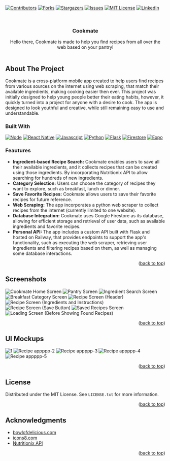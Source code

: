 <!-- Improved compatibility of back to top link: See: https://github.com/othneildrew/Best-README-Template/pull/73 -->
<a name="readme-top"></a>
<!-- PROJECT SHIELDS -->
<!--
*** I'm using markdown "reference style" links for readability.
*** Reference links are enclosed in brackets [ ] instead of parentheses ( ).
*** See the bottom of this document for the declaration of the reference variables
*** for contributors-url, forks-url, etc. This is an optional, concise syntax you may use.
*** https://www.markdownguide.org/basic-syntax/#reference-style-links
-->
[![Contributors][contributors-shield]][contributors-url]
[![Forks][forks-shield]][forks-url]
[![Stargazers][stars-shield]][stars-url]
[![Issues][issues-shield]][issues-url]
[![MIT License][license-shield]][license-url]
[![LinkedIn][linkedin-shield]][linkedin-url]



<!-- PROJECT LOGO -->
<br />

<h3 align="center">Cookmate</h3>

  <p align="center">
    Hello there, Cookmate is made to help you find recipes from all over the web based on your pantry!
    <br />
    <br />
  </p>
</div>

<!-- ABOUT THE PROJECT -->
## About The Project
Cookmate is a cross-platform mobile app created to help users find recipes from various sources on the internet using web scraping, that match their available ingredients, making cooking easier then ever. This project was initially designed to help young people better their eating habits, however, it quickly turned into a project for anyone with a desire to cook. The app is designed to look youthful and creative, while still remaining easy to use and understandable.

### Built With

[![Node][Node.js]][Node-url] [![React Native][React-Native]][React-url] [![Javascript][Javascript]][Javascript-url] [![Python][Python]][Python-url] [![Flask][Flask]][Flask-url] [![Firestore][Firestore]][Firestore-url] [![Expo][Expo]][Expo-url]

### Feautures
- __Ingredient-based Recipe Search:__ Cookmate enables users to save all their available ingredients, and it collects recipes that can be created using those ingredients. By incorporating Nutritionix API to allow searching for hundreds of new ingredients.
- __Category Selection:__ Users can choose the category of recipes they want to explore, such as breakfast, lunch or dinner.
- __Save Favorite Recipes:__ Cookmate allows users to save their favorite recipes for future reference.
- __Web Scraping:__ The app incorporates a python web scraper to collect recipes from the internet (currently limited to one website).
- __Database Integration:__ Cookmate uses Google Firestore as its database, allowing for efficient storage and retrieval of user data, such as available ingredients and favorite recipes.
- __Personal API:__ The app includes a custom API built with Flask and hosted on Railway, that provides endpoints to support the app's functionality, such as executing the web scraper, retrieving user ingredients and filtering recipes based on them, as well as managing some database interactions.
<p align="right">(<a href="#readme-top">back to top</a>)</p>

<!-- GETTING STARTED -->
## Screenshots
![Cookmate Home Screen](https://github.com/valeria-gonzalez/recipeApp/assets/71797910/16535773-8252-4dc2-ab88-151f66e938b5)
![Pantry Screen](https://github.com/valeria-gonzalez/recipeApp/assets/71797910/de9bfb78-d0a5-49b7-8698-372a312f10b6)
![Ingredient Search Screen](https://github.com/valeria-gonzalez/recipeApp/assets/71797910/fbd3c484-8a09-4269-91f7-d12012f5c5c8)
![Breakfast Category Screen](https://github.com/valeria-gonzalez/recipeApp/assets/71797910/2ad4491c-1fa9-4a03-a416-ee5799983dd0)
![Recipe Screen (Header)](https://github.com/valeria-gonzalez/recipeApp/assets/71797910/7e80605c-702a-4f93-9765-5d76d798d482)
![Recipe Screen (Ingredients and Instructions)](https://github.com/valeria-gonzalez/recipeApp/assets/71797910/8fda4496-a304-410a-bd1e-152475c006b7)
![Recipe Screen (Save Button)](https://github.com/valeria-gonzalez/recipeApp/assets/71797910/43731a58-d40b-40af-bfc3-729fefc1ca30)
![Saved Recipes Screen](https://github.com/valeria-gonzalez/recipeApp/assets/71797910/4d4fd368-ef7f-4c2f-ac10-628dc43d68e1)
![Loading Screen (Before Showing Found Recipes)](https://github.com/valeria-gonzalez/recipeApp/assets/71797910/ca898389-680f-4c10-86ef-1d35d5248adb)
<p align="right">(<a href="#readme-top">back to top</a>)</p>

<!-- USAGE EXAMPLES -->
## UI Mockups
![1](https://github.com/valeria-gonzalez/recipeApp/assets/71797910/d50be408-aac6-4203-855c-85ea8cdc5b37)
![Recipe appppp-2](https://github.com/valeria-gonzalez/recipeApp/assets/71797910/13ab6536-1997-42f6-b364-b1e21f05c1da)
![Recipe appppp-3](https://github.com/valeria-gonzalez/recipeApp/assets/71797910/d139ea82-1122-40bf-9fa8-649f18b5b514)
![Recipe appppp-4](https://github.com/valeria-gonzalez/recipeApp/assets/71797910/640940f9-0f81-463f-b79b-ead9569e4343)
![Recipe appppp-5](https://github.com/valeria-gonzalez/recipeApp/assets/71797910/d9ba47eb-5c2d-400b-a149-c9bbd925a339)
<p align="right">(<a href="#readme-top">back to top</a>)</p>

<!-- LICENSE -->
## License

Distributed under the MIT License. See `LICENSE.txt` for more information.

<p align="right">(<a href="#readme-top">back to top</a>)</p>

<!-- ACKNOWLEDGMENTS -->
## Acknowledgments
* [bowlofdelicious.com](https://www.bowlofdelicious.com/)
* [icons8.com](https://icons8.com/illustrations)
* [Nutritionix API](https://www.nutritionix.com/)

<p align="right">(<a href="#readme-top">back to top</a>)</p>



<!-- MARKDOWN LINKS & IMAGES -->
<!-- https://www.markdownguide.org/basic-syntax/#reference-style-links -->
[contributors-shield]: https://img.shields.io/github/contributors/valeria-gonzalez/recipeApp.svg?style=for-the-badge
[contributors-url]: https://github.com/valeria-gonzalez/recipeApp/graphs/contributors
[forks-shield]: https://img.shields.io/github/forks/valeria-gonzalez/recipeApp.svg?style=for-the-badge
[forks-url]: https://github.com/valeria-gonzalez/recipeApp/network/members
[stars-shield]: https://img.shields.io/github/stars/valeria-gonzalez/recipeApp.svg?style=for-the-badge
[stars-url]: https://github.com/valeria-gonzalez/recipeApp/stargazers
[issues-shield]: https://img.shields.io/github/issues/valeria-gonzalez/recipeApp.svg?style=for-the-badge
[issues-url]: https://github.com/valeria-gonzalez/recipeApp/issues
[license-shield]: https://img.shields.io/github/license/valeria-gonzalez/recipeApp.svg?style=for-the-badge
[license-url]: https://github.com/valeria-gonzalez/recipeApp/blob/master/LICENSE.txt
[linkedin-shield]: https://img.shields.io/badge/-LinkedIn-black.svg?style=for-the-badge&logo=linkedin&colorB=555
[linkedin-url]: https://linkedin.com/in/valeria-gonzalez-segura
[product-screenshot]: images/screenshot.png
[Node.js]: https://img.shields.io/badge/node.js-green?style=for-the-badge&logo=node.js&logoColor=white
[Node-url]: https://nodejs.org/en
[React-Native]: https://img.shields.io/badge/React-native-20232A?style=for-the-badge&logo=react&logoColor=61DAFB
[React-url]: https://reactnative.dev/
[Javascript]: https://img.shields.io/badge/Javascript-black?style=for-the-badge&logo=javascript&logoColor=yellow
[Javascript-url]: https://www.javascript.com/
[Python]: https://img.shields.io/badge/Python-blue?style=for-the-badge&logo=python&logoColor=white
[Python-url]: https://www.python.org/
[Flask]: https://img.shields.io/badge/Flask-black?style=for-the-badge&logo=flask&logoColor=white
[Flask-url]: https://flask.palletsprojects.com/en/2.3.x/
[Firestore]: https://img.shields.io/badge/Firestore-blue?style=for-the-badge&logo=firebase&logoColor=yellow
[Firestore-url]: https://firebase.google.com/docs/firestore
[Expo]: https://img.shields.io/badge/Expo-black?style=for-the-badge&logo=expo&logoColor=white
[Expo-url]: https://docs.expo.dev/?utm_source=google&utm_medium=cpc&utm_content=performancemax&gclid=CjwKCAjwyqWkBhBMEiwAp2yUFlIy2iexdm_qLWLUfa4yVFpK1Vf48XGSmdgDCmZeUKzWcdYDTdM1yxoCpGAQAvD_BwE
